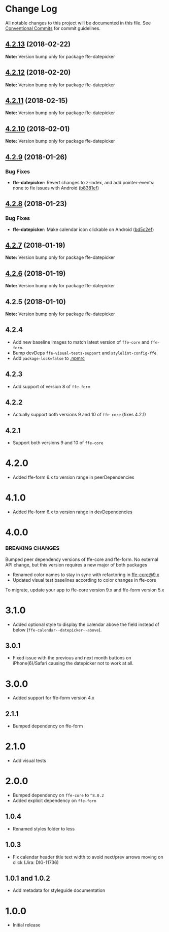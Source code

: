 # Change Log

All notable changes to this project will be documented in this file.
See [Conventional Commits](https://conventionalcommits.org) for commit guidelines.

<a name="4.2.13"></a>
## [4.2.13](***REMOVED***) (2018-02-22)




**Note:** Version bump only for package ffe-datepicker

<a name="4.2.12"></a>
## [4.2.12](***REMOVED***) (2018-02-20)




**Note:** Version bump only for package ffe-datepicker

<a name="4.2.11"></a>
## [4.2.11](***REMOVED***) (2018-02-15)




**Note:** Version bump only for package ffe-datepicker

<a name="4.2.10"></a>
## [4.2.10](***REMOVED***) (2018-02-01)




**Note:** Version bump only for package ffe-datepicker

<a name="4.2.9"></a>
## [4.2.9](***REMOVED***) (2018-01-26)


### Bug Fixes

* **ffe-datepicker:** Revert changes to z-index, and add pointer-events: none to fix issues with Android ([b8381ef](***REMOVED***))




<a name="4.2.8"></a>
## [4.2.8](***REMOVED***) (2018-01-23)


### Bug Fixes

* **ffe-datepicker:** Make calendar icon clickable on Android ([bd5c2ef](***REMOVED***))




<a name="4.2.7"></a>
## [4.2.7](***REMOVED***) (2018-01-19)




**Note:** Version bump only for package ffe-datepicker

<a name="4.2.6"></a>
## [4.2.6](***REMOVED***) (2018-01-19)




**Note:** Version bump only for package ffe-datepicker

<a name="4.2.5"></a>
## 4.2.5 (2018-01-10)




**Note:** Version bump only for package ffe-datepicker


## 4.2.4
* Add new baseline images to match latest version of `ffe-core` and `ffe-form`.
* Bump devDeps `ffe-visual-tests-support` and `stylelint-config-ffe`.
* Add `package-lock=false` to [.npmrc](.npmrc)

## 4.2.3
* Add support of version 8 of `ffe-form`

## 4.2.2
* Actually support both versions 9 and 10 of `ffe-core` (fixes 4.2.1)

## 4.2.1
* Support both versions 9 and 10 of `ffe-core`

# 4.2.0
* Added ffe-form 6.x to version range in peerDependencies

# 4.1.0
* Added ffe-form 6.x to version range in devDependencies

# 4.0.0

### BREAKING CHANGES

Bumped peer dependency versions of ffe-core and ffe-form. No external API change, but this version requires a new major of both packages

* Renamed color names to stay in sync with refactoring in ffe-core@9.x
* Updated visual test baselines according to color changes in ffe-core

To migrate, update your app to ffe-core version 9.x and ffe-form version 5.x

# 3.1.0
* Added optional style to display the calendar above the field instead of below (`ffe-calendar--datepicker--above`).

## 3.0.1
* Fixed issue with the previous and next month buttons on iPhone(6)/Safari causing the datepicker not to work at all.

# 3.0.0
* Added support for ffe-form version 4.x

## 2.1.1
* Bumped dependency on ffe-form

# 2.1.0
* Add visual tests

# 2.0.0
* Bumped dependency on `ffe-core` to `^8.0.2`
* Added explicit dependency on `ffe-form`

## 1.0.4
* Renamed styles folder to less

## 1.0.3
* Fix calendar header title text width to avoid next/prev arrows moving on click (Jira: DIG-11736)

## 1.0.1 and 1.0.2
* Add metadata for styleguide documentation

# 1.0.0
* Initial release
